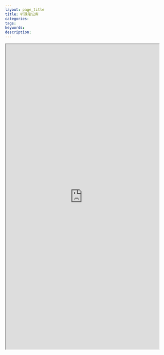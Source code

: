 ```yaml
---
layout: page_title
title: 听课笔记库
categories:
tags:
keywords:
description:
---
```




<iframe src="http://www.guofei.site/course/#/_sidebar" width="100%" height="1000em" marginwidth="10%"></iframe>
